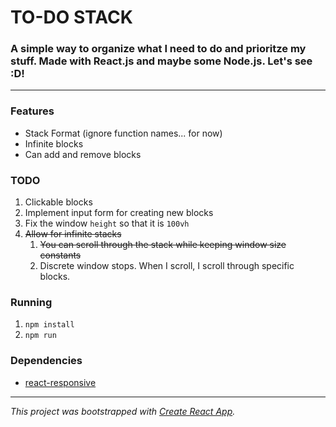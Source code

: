 # TO-DO STACK
### A simple way to organize what I need to do and prioritze my stuff. Made with **React.js** and maybe some **Node.js**. Let's see :D!
---

### Features
* Stack Format (ignore function names... for now)
* Infinite blocks
* Can add and remove blocks

### TODO
1. Clickable blocks
2. Implement input form for creating new blocks
1. Fix the window `height` so that it is `100vh`
2. ~~Allow for infinite stacks~~
    1. ~~You can scroll through the stack while keeping window size constants~~
    2. Discrete window stops. When I scroll, I scroll through specific blocks.
    
### Running
1. `npm install`
2. `npm run`

### Dependencies
* [react-responsive](https://github.com/contra/react-responsive)

----
_This project was bootstrapped with [Create React App](https://github.com/facebookincubator/create-react-app)._
